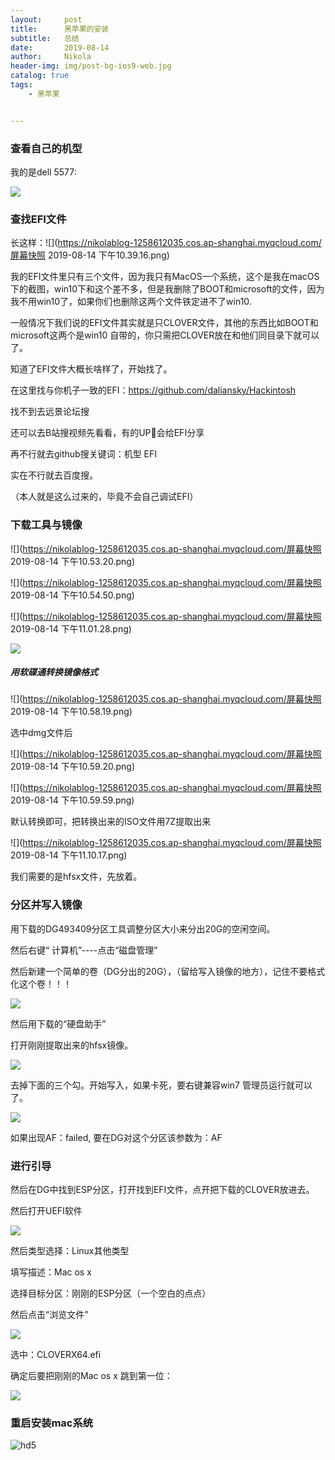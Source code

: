 ```yaml
---
layout:     post
title:      黑苹果的安装
subtitle:   总结
date:       2019-08-14
author:     Nikola
header-img: img/post-bg-ios9-web.jpg
catalog: true
tags:
    - 黑苹果


---
```


### 查看自己的机型

我的是dell 5577:

![](https://nikolablog-1258612035.cos.ap-shanghai.myqcloud.com/mmexport1565787850982.jpg)

### 查找EFI文件

长这样：![](https://nikolablog-1258612035.cos.ap-shanghai.myqcloud.com/屏幕快照 2019-08-14 下午10.39.16.png)

我的EFI文件里只有三个文件，因为我只有MacOS一个系统，这个是我在macOS下的截图，win10下和这个差不多，但是我删除了BOOT和microsoft的文件，因为我不用win10了，如果你们也删除这两个文件铁定进不了win10. 

一般情况下我们说的EFI文件其实就是只CLOVER文件，其他的东西比如BOOT和microsoft这两个是win10 自带的，你只需把CLOVER放在和他们同目录下就可以了。

知道了EFI文件大概长啥样了，开始找了。



在这里找与你机子一致的EFI：https://github.com/daliansky/Hackintosh

找不到去远景论坛搜

还可以去B站搜视频先看看，有的UP🐷会给EFI分享

再不行就去github搜关键词：机型 EFI

实在不行就去百度搜。

（本人就是这么过来的，毕竟不会自己调试EFI）

### 下载工具与镜像

![](https://nikolablog-1258612035.cos.ap-shanghai.myqcloud.com/屏幕快照 2019-08-14 下午10.53.20.png)

![](https://nikolablog-1258612035.cos.ap-shanghai.myqcloud.com/屏幕快照 2019-08-14 下午10.54.50.png)

![](https://nikolablog-1258612035.cos.ap-shanghai.myqcloud.com/屏幕快照 2019-08-14 下午11.01.28.png)

![](https://nikolablog-1258612035.cos.ap-shanghai.myqcloud.com/20190814230258.png)

#####  用软碟通转换镜像格式

![](https://nikolablog-1258612035.cos.ap-shanghai.myqcloud.com/屏幕快照 2019-08-14 下午10.58.19.png)

 选中dmg文件后

![](https://nikolablog-1258612035.cos.ap-shanghai.myqcloud.com/屏幕快照 2019-08-14 下午10.59.20.png)

![](https://nikolablog-1258612035.cos.ap-shanghai.myqcloud.com/屏幕快照 2019-08-14 下午10.59.59.png)

默认转换即可，把转换出来的ISO文件用7Z提取出来

![](https://nikolablog-1258612035.cos.ap-shanghai.myqcloud.com/屏幕快照 2019-08-14 下午11.10.17.png)

我们需要的是hfsx文件，先放着。

### 分区并写入镜像

用下载的DG493409分区工具调整分区大小来分出20G的空闲空间。

然后右键“ 计算机”----点击“磁盘管理”

然后新建一个简单的卷（DG分出的20G），（留给写入镜像的地方），记住不要格式化这个卷！！！

![](https://nikolablog-1258612035.cos.ap-shanghai.myqcloud.com/20190814231952.png)

然后用下载的“硬盘助手”

打开刚刚提取出来的hfsx镜像。

![](https://nikolablog-1258612035.cos.ap-shanghai.myqcloud.com/20190814233117.png)

去掉下面的三个勾。开始写入，如果卡死，要右键兼容win7 管理员运行就可以了。

![](https://nikolablog-1258612035.cos.ap-shanghai.myqcloud.com/20190814233403.png)

如果出现AF：failed, 要在DG对这个分区该参数为：AF

### 进行引导

然后在DG中找到ESP分区，打开找到EFI文件，点开把下载的CLOVER放进去。

然后打开UEFI软件

![](https://nikolablog-1258612035.cos.ap-shanghai.myqcloud.com/20190814234017.png)

然后类型选择：Linux其他类型

填写描述：Mac os x

选择目标分区：刚刚的ESP分区（一个空白的点点）

然后点击“浏览文件”

![](https://nikolablog-1258612035.cos.ap-shanghai.myqcloud.com/20190814234506.png)

选中：CLOVERX64.efi

确定后要把刚刚的Mac os x 跳到第一位：

![](https://nikolablog-1258612035.cos.ap-shanghai.myqcloud.com/20190814234819.png)

### 重启安装mac系统

![hd5](https://github.com/Wmyaaa/Dell5577-hackintosh-clover/raw/master/pic/screenshot0.png)







